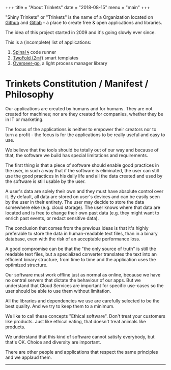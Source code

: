 +++
title = "About Trinkets"
date = "2018-08-15"
menu = "main"
+++

"Shiny Trinkets" or "Trinkets" is the name of a Organization located on [<i class="fab fa-github"></i> Github](https://github.com/ShinyTrinkets/) and [<i class="fab fa-gitlab"></i> Gitlab](https://gitlab.com/ShinyTrinkets/) - a place to create free & open applications and libraries.

The idea of this project started in 2009 and it's going slowly ever since.

This is a (incomplete) list of applications:

1. [Spinal 🌀](https://github.com/ShinyTrinkets/spinal) code runner
1. [TwoFold (2✂︎f)](https://github.com/ShinyTrinkets/twofold.js) smart templates
1. [Overseer-go](https://github.com/ShinyTrinkets/overseer), a light process manager library


# Trinkets Constitution / Manifest / Philosophy

Our applications are created by humans and for humans. They are not created for machines; nor are they created for companies, whether they be in IT or marketing.

The focus of the applications is neither to empower their creators nor to turn a profit - the focus is for the applications to be really useful and easy to use.

We believe that the tools should be totally out of our way and because of that, the software we build has special limitations and requirements.

The first thing is that a piece of software should enable good practices in the user, in such a way that if the software is eliminated, the user can still use the good practices in his daily life and all the data created and used by the software is still usable by the user.

A user's data are solely their own and they must have absolute control over it. By default, all data are stored on user's devices and can be easily seen by the user in their entirety. The user may decide to store the data somewhere else (e.g. cloud storage). The user knows where that data are located and is free to change their own past data (e.g. they might want to enrich past events, or redact sensitive data).

The conclusion that comes from the previous ideas is that it's highly preferable to store the data in human-readable text files, than in a binary database, even with the risk of an acceptable performance loss.

A good compromise can be that the "the only source of truth" is still the readable text files, but a specialized converter translates the text into an efficient binary structure, from time to time and the application uses the optimized structure.

Our software must work offline just as normal as online, because we have no central servers that dictate the behaviour of our apps. But we understand that Cloud Services are important for specific use-cases so the user should be able to use them without limitation.

All the libraries and dependencies we use are carefully selected to be the best quality. And we try to keep them to a minimum.

We like to call these concepts "Ethical software". Don't treat your customers like products. Just like ethical eating, that doesn't treat animals like products.

We understand that this kind of software cannot satisfy everybody, but that's OK. Choice and diversity are important.

There are other people and applications that respect the same principles and we applaud them.

--------------------------------------------------------------------------------
